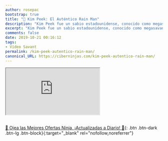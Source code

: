 ```yaml
---
author: rosepac
bootstrap: true
title: "🧠 Kim Peek: El Auténtico Rain Man"
description: "Kim Peek fue un sabio estadounidense, conocido como megasavant, que tenía una memoria excepcional pero también experimentó dificultades sociales."
excerpt: "Kim Peek fue un sabio estadounidense, conocido como megasavant, que tenía una memoria excepcional pero también experimentó dificultades sociales."
comments: false
date: 2019-10-21 00:16:12
tags:
- Vídeo Savant
permalink: /kim-peek-autentico-rain-man/
canonical_URL: https://ciberninjas.com/kim-peek-autentico-rain-man/
---
```


<div class="embed-responsive embed-responsive-16by9">
  <iframe class="embed-responsive-item" src="https://www.youtube-nocookie.com/embed/8u51ZY2a3Sc?rel=0" allowfullscreen></iframe>
</div><br/>

[🎁 Ojea las Mejores Ofertas Ninja, ¡Actualizadas a Diario! 🛒](https://www.amazon.es/shop/cibercursos){: .btn .btn-dark .btn-lg .btn-block}{:target="_blank" rel="nofollow,noreferrer"}